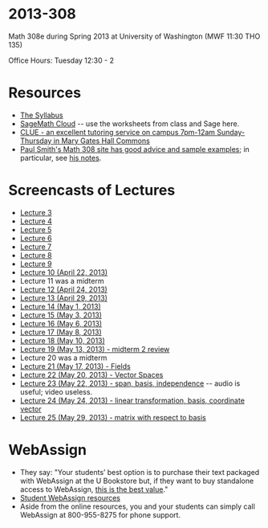 2013-308
========

Math 308e during Spring 2013 at University of Washington (MWF     11:30   THO 135)

Office Hours: Tuesday 12:30 - 2

# Resources

- [The Syllabus](syllabus.md)
- [SageMath Cloud](https://cloud.sagemath.com) -- use the worksheets from class and Sage here.
- [CLUE - an excellent tutoring service on campus 7pm-12am Sunday-Thursday in Mary Gates Hall Commons](http://depts.washington.edu/clue/index.php)
- [Paul Smith's Math 308 site has good advice and sample examples](http://www.math.washington.edu/~smith/Teaching/M308.html); in particular, see [his notes](http://www.math.washington.edu/~smith/Teaching/308/308_notes.pdf).

# Screencasts of Lectures
- [Lecture 3](http://youtu.be/ru6mCdcED-E)
- [Lecture 4](http://youtu.be/swBQ-nWaCKg)
- [Lecture 5](http://youtu.be/VWPNIPW4_2Q)
- [Lecture 6](http://youtu.be/1VYXwd9yEYI)
- [Lecture 7](http://youtu.be/LZnYmZ0x1Vg)
- [Lecture 8](http://youtu.be/dVU2vKRdpfo)
- [Lecture 9](http://youtu.be/NzxbEx_Kpuk)
- [Lecture 10 (April 22, 2013)](http://youtu.be/rbzfLIO3SBM)
- Lecture 11 was a midterm
- [Lecture 12 (April 24, 2013)](http://youtu.be/PILea1jXrUU)
- [Lecture 13 (April 29, 2013)](http://youtu.be/ggNyJBpOuH4)
- [Lecture 14 (May 1, 2013)](http://youtu.be/tUQ1EsSKfuI)
- [Lecture 15 (May 3, 2013)](http://youtu.be/uh-u6bi8A8Y)
- [Lecture 16 (May 6, 2013)](http://youtu.be/coiAngfto5I)
- [Lecture 17 (May 8, 2013)](http://youtu.be/Ko4ac1StEUo)
- [Lecture 18 (May 10, 2013)](http://youtu.be/IXGryuEvvJA)
- [Lecture 19 (May 13, 2013) - midterm 2 review](http://youtu.be/MpsPHMjTF3Y)
- Lecture 20 was a midterm
- [Lecture 21 (May 17, 2013) - Fields](http://youtu.be/ofKnkDpqkaE)
- [Lecture 22 (May 20, 2013) - Vector Spaces](http://youtu.be/di_YhxQltIE)
- [Lecture 23 (May 22, 2013) - span, basis, independence](http://youtu.be/vGfQRrc37U0)  -- audio is useful; video useless.
- [Lecture 24 (May 24, 2013) - linear transformation, basis, coordinate vector](http://youtu.be/cuYoTUaYigk)
- [Lecture 25 (May 29, 2013) - matrix with respect to basis](http://youtu.be/Wcj4OqPSGYc)


# WebAssign

- They say: "Your students’ best option is to purchase their text packaged with WebAssign at the U Bookstore but, if they want to buy standalone access to WebAssign, [this is the best value](http://www.cengagebrain.com/isbn/9781285181813)."
- [Student WebAssign resources](http://www.webassign.net/user_support/student/)
- Aside from the online resources, you and your students can simply call WebAssign at 800-955-8275 for phone support.
